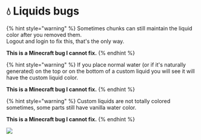 # 💧 Liquids bugs

{% hint style="warning" %}
Sometimes chunks can still maintain the liquid color after you removed them.\
Logout and login to fix this, that's the only way.

**This is a Minecraft bug I cannot fix.**
{% endhint %}

{% hint style="warning" %}
If you place normal water (or if it's naturally generated) on the top or on the bottom of a custom liquid you will see it will have the custom liquid color.

**This is a Minecraft bug I cannot fix.**
{% endhint %}

{% hint style="warning" %}
Custom liquids are not totally colored sometimes, some parts still have vanilla water color.

**This is a Minecraft bug I cannot fix.**
{% endhint %}

![](<../.gitbook/assets/image\_(14) (1) (2) (3) (3) (4) (4) (5) (7) (8) (3) (1) (1) (1) (1) (1) (1) (1) (1) (1) (1) (1) (1) (1) (13) (1) (7).png>)
